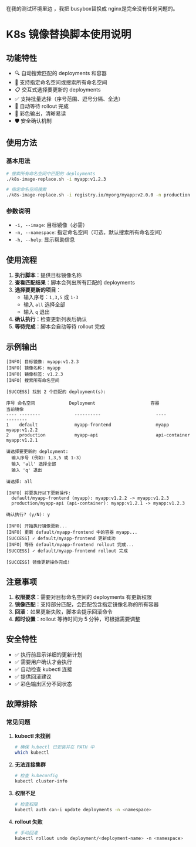 在我的测试环境里边 ，我把 busybox替换成 nginx是完全没有任何问题的。 

# K8s 镜像替换脚本使用说明

## 功能特性

- 🔍 自动搜索匹配的 deployments 和容器
- 🎯 支持指定命名空间或搜索所有命名空间
- 📋 交互式选择要更新的 deployments
- ✅ 支持批量选择（序号范围、逗号分隔、全选）
- 🔄 自动等待 rollout 完成
- 🎨 彩色输出，清晰易读
- 🛡️ 安全确认机制

## 使用方法

### 基本用法

```bash
# 搜索所有命名空间中匹配的 deployments
./k8s-image-replace.sh -i myapp:v1.2.3

# 指定命名空间搜索
./k8s-image-replace.sh -i registry.io/myorg/myapp:v2.0.0 -n production
```

### 参数说明

- `-i, --image`: 目标镜像（必需）
- `-n, --namespace`: 指定命名空间（可选，默认搜索所有命名空间）
- `-h, --help`: 显示帮助信息

## 使用流程

1. **执行脚本**：提供目标镜像名称
2. **查看匹配结果**：脚本会列出所有匹配的 deployments
3. **选择要更新的项目**：
   - 输入序号：`1,3,5` 或 `1-3`
   - 输入 `all` 选择全部
   - 输入 `q` 退出
4. **确认执行**：检查更新列表后确认
5. **等待完成**：脚本会自动等待 rollout 完成

## 示例输出

```
[INFO] 目标镜像: myapp:v1.2.3
[INFO] 镜像名称: myapp
[INFO] 镜像标签: v1.2.3
[INFO] 搜索所有命名空间

[SUCCESS] 找到 2 个匹配的 deployment(s):

序号 命名空间             Deployment                     容器                 当前镜像
---- --------             ----------                     ----                 --------
1    default              myapp-frontend                 myapp                myapp:v1.2.2
2    production           myapp-api                      api-container        myapp:v1.2.1

请选择要更新的 deployment:
  输入序号 (例如: 1,3,5 或 1-3)
  输入 'all' 选择全部
  输入 'q' 退出

请选择: all

[INFO] 将要执行以下更新操作:
  default/myapp-frontend (myapp): myapp:v1.2.2 -> myapp:v1.2.3
  production/myapp-api (api-container): myapp:v1.2.1 -> myapp:v1.2.3

确认执行? (y/N): y

[INFO] 开始执行镜像更新...
[INFO] 更新 default/myapp-frontend 中的容器 myapp...
[SUCCESS] ✓ default/myapp-frontend 更新成功
[INFO] 等待 default/myapp-frontend rollout 完成...
[SUCCESS] ✓ default/myapp-frontend rollout 完成

[SUCCESS] 镜像更新操作完成!
```

## 注意事项

1. **权限要求**：需要对目标命名空间的 deployments 有更新权限
2. **镜像匹配**：支持部分匹配，会匹配包含指定镜像名称的所有容器
3. **回滚**：如果更新失败，脚本会提示回滚命令
4. **超时设置**：rollout 等待时间为 5 分钟，可根据需要调整

## 安全特性

- ✅ 执行前显示详细的更新计划
- ✅ 需要用户确认才会执行
- ✅ 自动检查 kubectl 连接
- ✅ 提供回滚建议
- ✅ 彩色输出区分不同状态

## 故障排除

### 常见问题

1. **kubectl 未找到**
   ```bash
   # 确保 kubectl 已安装并在 PATH 中
   which kubectl
   ```

2. **无法连接集群**
   ```bash
   # 检查 kubeconfig
   kubectl cluster-info
   ```

3. **权限不足**
   ```bash
   # 检查权限
   kubectl auth can-i update deployments -n <namespace>
   ```

4. **rollout 失败**
   ```bash
   # 手动回滚
   kubectl rollout undo deployment/<deployment-name> -n <namespace>
   ```